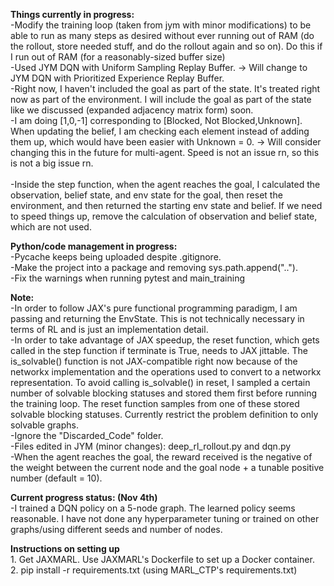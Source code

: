 **Things currently in progress:**
<br>-Modify the training loop (taken from jym with minor modifications) to be able to run as many steps as desired without ever running out of RAM (do the rollout, store needed stuff, and do the rollout again and so on). Do this if I run out of RAM (for a reasonably-sized buffer size)
<br>-Used JYM DQN with Uniform Sampling Replay Buffer. -> Will change to JYM DQN with Prioritized Experience Replay Buffer.
<br>-Right now, I haven't included the goal as part of the state. It's treated right now as part of the environment. I will include the goal as part of the state like we discussed (expanded adjacency matrix form) soon.
<br>-I am doing [1,0,-1] corresponding to [Blocked, Not Blocked,Unknown]. When updating the belief, I am checking each element instead of adding them up, which would have been easier with Unknown = 0. -> Will consider changing this in the future for multi-agent. Speed is not an issue rn, so this is not a big issue rn.  
<br>-Inside the step function, when the agent reaches the goal, I calculated the observation, belief state, and env state for the goal, then reset the environment, and then returned the starting env state and belief. If we need to speed things up, remove the calculation of observation and belief state, which are not used. 

**Python/code management in progress:**
<br>-Pycache keeps being uploaded despite .gitignore. 
<br>-Make the project into a package and removing sys.path.append(".."). 
<br>-Fix the warnings when running pytest and main_training

**Note:**
<br>-In order to follow JAX's pure functional programming paradigm, I am passing and returning the EnvState. This is not technically necessary in terms of RL and is just an implementation detail. 
<br>-In order to take advantage of JAX speedup, the reset function, which gets called in the step function if terminate is True, needs to JAX jittable. The is_solvable() function is not JAX-compatible right now because of the networkx implementation and the operations used to convert to a networkx representation. To avoid calling is_solvable() in reset, I sampled a certain number of solvable blocking statuses and stored them first before running the training loop. The reset function samples from one of these stored solvable blocking statuses. Currently restrict the problem definition to only solvable graphs. 
<br>-Ignore the "Discarded_Code" folder. 
<br>-Files edited in JYM (minor changes): deep_rl_rollout.py and dqn.py 
<br>-When the agent reaches the goal, the reward received is the negative of the weight between the current node and the goal node + a tunable positive number (default = 10).

**Current progress status: (Nov 4th)**
<br>-I trained a DQN policy on a 5-node graph. The learned policy seems reasonable. I have not done any hyperparameter tuning or trained on other graphs/using different seeds and number of nodes.

**Instructions on setting up**
<br>1. Get JAXMARL. Use JAXMARL's Dockerfile to set up a Docker container. 
<br>2. pip install -r requirements.txt (using MARL_CTP's requirements.txt)




